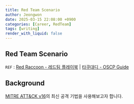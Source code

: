 ```yaml
---
title: Red Team Scenario
author: Jeongwon
date: 2025-03-15 22:08:00 +0900
categories: [Career, RedTeam]
tags: [writing]
render_with_liquid: false
---
```

## Red Team Scenario
`REF` : [Red Raccoon - 레드팀 플레이북](https://www.xn--hy1b43d247a.com/basic-redteam/overview)  | [타쿠대디 - OSCP Guide](https://takudaddy.tistory.com/439#T3)

## Background
[MITRE ATT&CK v16](https://attack.mitre.org/resources/updates/updates-october-2024/)의 최신 공격 기법을 사용해보고자 합니다.






